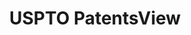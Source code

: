 ---
layout: default
bigquery: https://console.cloud.google.com/bigquery?p=patents-public-data&d=patentsview&page=dataset
citation: Attribution should be given to PatentsView for use, distribution, or derivative
  works.
code: https://github.com/CSSIP-AIR/PatentsView-Code-Snippets/
contributors: USPTO
cost: None
description: 'PatentsView includes US patent data including raw data (summaries, applications,
  pregrant applications), disambugations of inventors and assignees, and inventor
  gender estimates.  Also foreign priority data, # of figures and sheets, and government
  interest statements.'
documentation: https://patentsview.org/query/builder-faqs
last_edit: 04/13/2022, 04:59:48
location: https://patentsview.org/
maintained_by: USPTO
record_creation_timestamp: 12/2/2020 17:20:46
schema_fields:
- disamb_assignee_id_20200331
- role
- reldocno
- attribution_status
- category_id
- disamb_assignee_id_20191231
- title
- disamb_inventor_id_20171226
- disamb_assignee_id_20191008
- disamb_inventor_id_20201229
- subclass
- _102_date
- disamb_inventor_id_20170307
- disamb_inventor_id_20200331
- section_id
- organization_id
- city
- level_one
- county
- male
- inventor_id
- ipc_class
- field_id
- lname
- disamb_assignee_id_20200630
- main_group
- male_flag
- term_grant
- status
- id
- type
- num_sheets
- name_first
- contract_award_number
- disamb_inventor_id_20190312
- disamb_inventor_id_20181127
- name
- field_title
- sequence
- mainclass_id
- num
- subclass_id
- rawinventor_id
- number
- withdrawn
- state_fips
- kind
- designation
- filename
- latitude
- disamb_inventor_id_20191008
- publication_number
- lawyer_id
- date
- lapse_of_patent
- subcategory_id
- name_last
- classification_level
- organization
- disamb_assignee_id_20181127
- disamb_inventor_id_20171003
- application_id
- classification_value
- disamb_assignee_id_20200929
- group
- dependent
- num_figures
- disamb_assignee_id_20190820
- doctype
- length
- exemplary
- disamb_inventor_id_20190820
- disamb_assignee_id_20190312
- fname
- rawlocation_id
- citation_id
- symbol_position
- country
- latin_name
- subgroup_id
- county_fips
- term_extension
- level_three
- gi_statement
- ipc_version_indicator
- subgroup
- rule_47
- variety
- uuid
- assignee_id
- disamb_inventor_id_20200929
- rel_id
- num_claims
- f102_date
- classification_data_source
- patent_id
- f371_date
- applicant_type
- series_code
- longitude
- doc_type
- latlong
- rawassignee_id
- deceased
- disamb_inventor_id_20180528
- term_disclaimer
- relkind
- state
- disamb_inventor_id_20170808
- location_id
- classification_status
- section
- disclaimer_date
- abstract
- disamb_inventor_id_20191231
- group_id
- disamb_inventor_id_20200630
- action_date
- level_two
- country_transformed
- text
- _371_date
- sector_title
- subsection_id
- category
shortname: patentsview
tags:
- disambiguation
- United States
- gender
terms_of_use: Creative Commons Attribution 4.0 International License.
timeframe: 1963-1999
title: USPTO PatentsView
uuid: cf1780b1-e265-4e49-8d1d-83b9cfe0fd9a
---